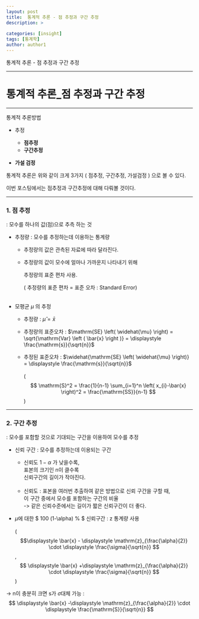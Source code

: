 ```yaml
---
layout: post
title:  통계적 추론 - 점 추정과 구간 추정
description: >
  
categories: [insight]
tags: [통계학]
author: author1
---
```


통계적 추론 - 점 추정과 구간 추정

___


# 통계적 추론_점 추정과 구간 추정



---

통계적 추론방법

- 추정
  - **점추정**
  - **구간추정**

- **가설 검정**



통계적 추론은 위와 같이 크게 3가지 ( 점추정, 구간추정, 가설검정 ) 으로 볼 수 있다.

이번 포스팅에서는 점추정과 구간추정에 대해 다뤄볼 것이다.

---

### 1. 점 추정

: 모수를 하나의 값(점)으로 추측 하는 것

- 추정량 : 모수를 추정하는데 이용하는 통계량

  - 추정량의 값은 관측된 자료에 따라 달라진다.

  - 추정량의 값이 모수에 얼마나 가까운지 나타내기 위해 <br>

    추정량의 표준 편차 사용. <br>

    ( 추정량의 표준 편차 = 표준 오차 : Standard Error) <br><br>

- 모평균 $\mu$ 의 추정

  - 추정량 : $\widehat{\mu} = \bar{x}$

  - 추정량의 표준오차 : $\mathrm{SE} \left( \widehat{\mu} \right) = \sqrt{\mathrm{Var} \left (  \bar{x}  \right )} = \displaystyle \frac{\mathrm{s}}{\sqrt{n}}$

  - 추정된 표준오차 : $\widehat{\mathrm{SE} \left( \widehat{\mu} \right)} = \displaystyle \frac{\mathrm{s}}{\sqrt{n}}$ <br><br>
        ( $$ \mathrm{S}^2 = \frac{1}{n-1} \sum_{i=1}^n \left( x_{i}-\bar{x} \right)^2 = \frac{\mathrm{SS}}{n-1} $$ )


---

### 2. 구간 추정 

: 모수를 포함할 것으로 기대되는 구간을 이용하여 모수를 추정

- 신뢰 구간 : 모수를 추정하는데 이용되는 구간<br>
    - 신뢰도 $1-\alpha$ 가 낮을수록, <br>표본의 크기인 n이 클수록<Br> 신뢰구간의 길이가 작아진다.<br><br>
    - 신뢰도 : 표본을 여러번 추출하여 같은 방법으로 신뢰 구간을 구할 때, <br> 이 구간 중에서 모수를 포함하는 구간의 비율 <br>
-> 같은 신뢰수준에서는 길이가 짧은 신뢰구간이 더 좋다. <br>

- $\mu$에 대한 $ 100 (1-\alpha) \% $ 신뢰구간 : z 통계량 사용<br><br>
( $$\displaystyle \bar{x} - \displaystyle \mathrm{z}_{\frac{\alpha}{2}} \cdot \displaystyle \frac{\sigma}{\sqrt{n}} $$ , $$ \displaystyle \bar{x} +\displaystyle \mathrm{z}_{\frac{\alpha}{2}} \cdot \displaystyle \frac{\sigma}{\sqrt{n}} $$ ) <br>

-> n이 충분히 크면 s가 $\sigma$대체 가능 :  $$ \displaystyle \bar{x} -\displaystyle  \mathrm{z}_{\frac{\alpha}{2}} \cdot \displaystyle \frac{\mathrm{S}}{\sqrt{n}} $$

